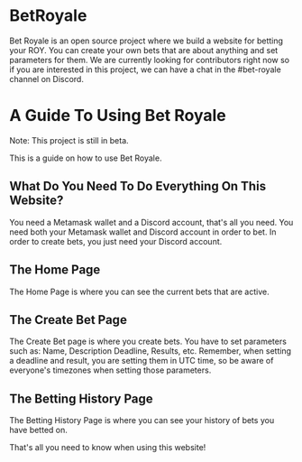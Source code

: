 # BetRoyale

Bet Royale is an open source project where we build a website for betting your ROY. You can create your own bets that are about anything and set parameters for them. We are currently looking for contributors right now so if you are interested in this project, we can have a chat in the #bet-royale channel on Discord.

# A Guide To Using Bet Royale

Note: This project is still in beta.

This is a guide on how to use Bet Royale.

## What Do You Need To Do Everything On This Website?

You need a Metamask wallet and a Discord account, that's all you need. You need both your Metamask wallet and Discord account in order to bet. In order to create bets, you just need your Discord account.

## The Home Page

The Home Page is where you can see the current bets that are active.

## The Create Bet Page

The Create Bet page is where you create bets. You have to set parameters such as: Name, Description Deadline, Results, etc. Remember, when setting a deadline and result, you are setting them in UTC time, so be aware of everyone's timezones when setting those parameters.

## The Betting History Page

The Betting History Page is where you can see your history of bets you have betted on.

That's all you need to know when using this website!
